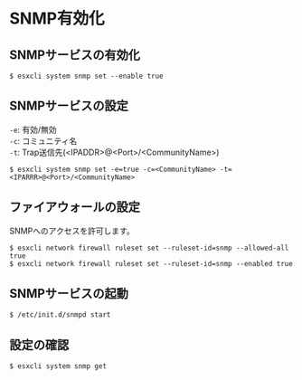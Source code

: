 # SNMP有効化
## SNMPサービスの有効化
```
$ esxcli system snmp set --enable true
```
## SNMPサービスの設定
`-e`: 有効/無効  
`-c`: コミュニティ名  
`-t`: Trap送信先(\<IPADDR\>@\<Port\>/\<CommunityName\>)
```
$ esxcli system snmp set -e=true -c=<CommunityName> -t=<IPARRR>@<Port>/<CommunityName>
```
## ファイアウォールの設定
SNMPへのアクセスを許可します。
```
$ esxcli network firewall ruleset set --ruleset-id=snmp --allowed-all true
$ esxcli network firewall ruleset set --ruleset-id=snmp --enabled true
```
## SNMPサービスの起動
```
$ /etc/init.d/snmpd start
```
## 設定の確認
```
$ esxcli system snmp get
```
